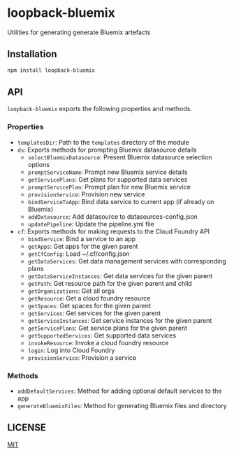 # loopback-bluemix

Utilities for generating generate Bluemix artefacts

## Installation

```sh
npm install loopback-bluemix
```

## API

`loopback-bluemix` exports the following properties and methods.

### Properties

- `templatesDir`: Path to the `templates` directory of the module
- `ds`: Exports methods for prompting Bluemix datasource details
  - `selectBluemixDatasource`: Present Bluemix datasource selection options
  - `promptServiceName`: Prompt new Bluemix service details
  - `getServicePlans`: Get plans for supported data services
  - `promptServicePlan`: Prompt plan for new Bluemix service
  - `provisionService`: Provision new service
  - `bindServiceToApp`: Bind data service to current app (if already on Bluemix)
  - `addDatasource`: Add datasource to datasources-config.json
  - `updatePipeline`: Update the pipeline.yml file
- `cf`: Exports methods for making requests to the Cloud Foundry API
  - `bindService`: Bind a service to an app
  - `getApps`: Get apps for the given parent
  - `getCfConfig`: Load ~/.cf/config.json
  - `getDataServices`: Get data management services with corresponding plans
  - `getDataServiceInstances`: Get data services for the given parent
  - `getPath`: Get resource path for the given parent and child
  - `getOrganizations`: Get all orgs
  - `getResource`: Get a cloud foundry resource
  - `getSpaces`: Get spaces for the given parent
  - `getServices`: Get services for the given parent
  - `getServiceInstances`: Get service instances for the given parent
  - `getServicePlans`: Get service plans for the given parent
  - `getSupportedServices`: Get supported data services
  - `invokeResource`: Invoke a cloud foundry resource
  - `login`: Log into Cloud Foundry
  - `provisionService`: Provision a service

### Methods

- `addDefaultServices`: Method for adding optional default services to the app
- `generateBluemixFiles`: Method for generating Bluemix files and directory

## LICENSE

[MIT](LICENSE)
